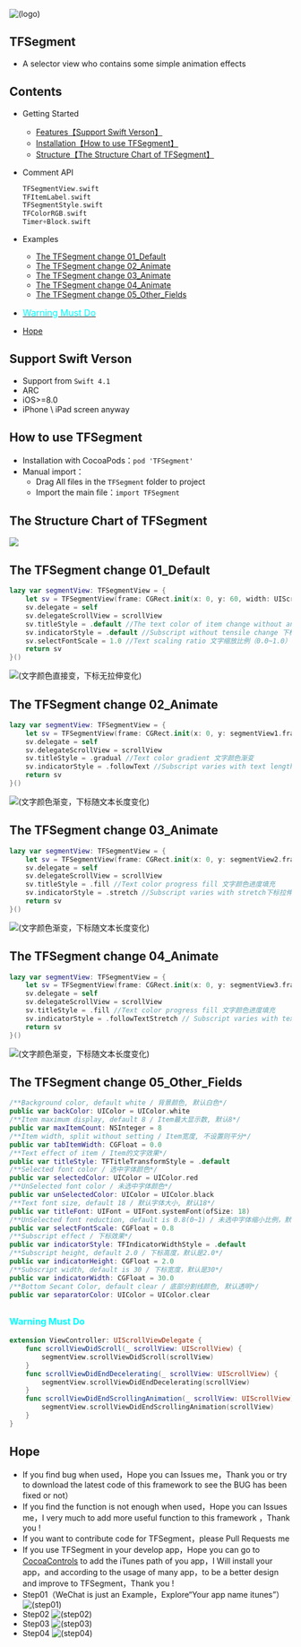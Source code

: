 ![(logo)](https://github.com/554994782/TFSegment/blob/master/Images/logo.png)
## TFSegment
* A selector view who contains some simple animation effects

## Contents
* Getting Started
    * [Features【Support Swift Verson】](#Support_Swift_Verson)
    * [Installation【How to use TFSegment】](#How_to_use_TFSegment)
    * [Structure【The Structure Chart of TFSegment】](#The_Structure_Chart_of_TFSegment)
* Comment API
    ```swift
    TFSegmentView.swift
    TFItemLabel.swift
    TFSegmentStyle.swift
    TFColorRGB.swift
    Timer+Block.swift
    ```
* Examples
    * [The TFSegment change 01_Default](#The_TFSegment_change_01_Default)
    * [The TFSegment change 02_Animate](#The_TFSegment_change_02_Animate)
    * [The TFSegment change 03_Animate](#The_TFSegment_change_03_Animate)
    * [The TFSegment change 04_Animate](#The_TFSegment_change_04_Animate)
    * [The TFSegment change 05_Other_Fields](#The_TFSegment_change_05_Other_Fields)
    
* [<font color=#00ffff size=3>Warning Must Do</font>](#Warning_Must_Do)
    
* [Hope](#Hope)

## <a id="Support_Swift_Verson"></a>Support Swift Verson
* Support from `Swift 4.1`
* ARC
* iOS>=8.0
* iPhone \ iPad screen anyway

## <a id="How_to_use_TFSegment"></a>How to use TFSegment
* Installation with CocoaPods：`pod 'TFSegment'`
* Manual import：
    * Drag All files in the `TFSegment` folder to project
    * Import the main file：`import TFSegment`

## <a id="The_Structure_Chart_of_TFSegment"></a>The Structure Chart of TFSegment
![](https://github.com/554994782/TFSegment/blob/master/Images/structure.png)


## <a id="The_TFSegment_change_01_Default"></a>The TFSegment change 01_Default
```swift
lazy var segmentView: TFSegmentView = {
    let sv = TFSegmentView(frame: CGRect.init(x: 0, y: 60, width: UIScreen.main.bounds.width, height: 60), titles: titleArray)
    sv.delegate = self
    sv.delegateScrollView = scrollView
    sv.titleStyle = .default //The text color of item change without animate 文字颜色直接变
    sv.indicatorStyle = .default //Subscript without tensile change 下标无拉伸变化
    sv.selectFontScale = 1.0 //Text scaling ratio 文字缩放比例（0.0~1.0）
    return sv
}()
```
![(文字颜色直接变，下标无拉伸变化)](https://github.com/554994782/TFSegment/blob/master/Images/animate01.gif)

## <a id="The_TFSegment_change_02_Animate"></a>The TFSegment change 02_Animate
```swift
lazy var segmentView: TFSegmentView = {
    let sv = TFSegmentView(frame: CGRect.init(x: 0, y: segmentView1.frame.maxY+2, width: UIScreen.main.bounds.width, height: 60), titles: titleArray)
    sv.delegate = self
    sv.delegateScrollView = scrollView
    sv.titleStyle = .gradual //Text color gradient 文字颜色渐变
    sv.indicatorStyle = .followText //Subscript varies with text length 下标随文本长度变化
    return sv
}()
```
![(文字颜色渐变，下标随文本长度变化)](https://github.com/554994782/TFSegment/blob/master/Images/animate02.gif)

## <a id="The_TFSegment_change_03_Animate"></a>The TFSegment change 03_Animate
```swift
lazy var segmentView: TFSegmentView = {
    let sv = TFSegmentView(frame: CGRect.init(x: 0, y: segmentView2.frame.maxY+2, width: UIScreen.main.bounds.width, height: 60), titles: titleArray)
    sv.delegate = self
    sv.delegateScrollView = scrollView
    sv.titleStyle = .fill //Text color progress fill 文字颜色进度填充
    sv.indicatorStyle = .stretch //Subscript varies with stretch下标拉伸变化
    return sv
}()
```
![(文字颜色渐变，下标随文本长度变化)](https://github.com/554994782/TFSegment/blob/master/Images/animate03.gif)

## <a id="The_TFSegment_change_04_Animate"></a>The TFSegment change 04_Animate
```swift
lazy var segmentView: TFSegmentView = {
    let sv = TFSegmentView(frame: CGRect.init(x: 0, y: segmentView3.frame.maxY+2, width: UIScreen.main.bounds.width, height: 60), titles: titleArray)
    sv.delegate = self
    sv.delegateScrollView = scrollView
    sv.titleStyle = .fill //Text color progress fill 文字颜色进度填充
    sv.indicatorStyle = .followTextStretch // Subscript varies with text length and stretch下标随文本长度变化 且 拉伸变化
    return sv
}()
```
![(文字颜色渐变，下标随文本长度变化)](https://github.com/554994782/TFSegment/blob/master/Images/animate04.gif)

## <a id="The_TFSegment_change_05_Other_Fields"></a>The TFSegment change 05_Other_Fields
```swift
/**Background color, default white / 背景颜色, 默认白色*/
public var backColor: UIColor = UIColor.white
/**Item maximum display, default 8 / Item最大显示数, 默认8*/
public var maxItemCount: NSInteger = 8
/**Item width, split without setting / Item宽度, 不设置则平分*/
public var tabItemWidth: CGFloat = 0.0
/**Text effect of item / Item的文字效果*/
public var titleStyle: TFTitleTransformStyle = .default
/**Selected font color / 选中字体颜色*/
public var selectedColor: UIColor = UIColor.red
/**UnSelected font color / 未选中字体颜色*/
public var unSelectedColor: UIColor = UIColor.black
/**Text font size, default 18 / 默认字体大小, 默认18*/
public var titleFont: UIFont = UIFont.systemFont(ofSize: 18)
/**UnSelected font reduction, default is 0.8(0~1) / 未选中字体缩小比例，默认是0.8（0~1）*/
public var selectFontScale: CGFloat = 0.8
/**Subscript effect / 下标效果*/
public var indicatorStyle: TFIndicatorWidthStyle = .default
/**Subscript height, default 2.0 / 下标高度，默认是2.0*/
public var indicatorHeight: CGFloat = 2.0
/**Subscript width, default is 30 / 下标宽度，默认是30*/
public var indicatorWidth: CGFloat = 30.0
/**Bottom Secant Color, default clear / 底部分割线颜色, 默认透明*/
public var separatorColor: UIColor = UIColor.clear
```

## <a id="Warning_Must_Do"></a><font color=#00ffff size=3>Warning Must Do</font>
```swift
extension ViewController: UIScrollViewDelegate {
    func scrollViewDidScroll(_ scrollView: UIScrollView) {
        segmentView.scrollViewDidScroll(scrollView)
    }
    func scrollViewDidEndDecelerating(_ scrollView: UIScrollView) {
        segmentView.scrollViewDidEndDecelerating(scrollView)
    }
    func scrollViewDidEndScrollingAnimation(_ scrollView: UIScrollView) {
        segmentView.scrollViewDidEndScrollingAnimation(scrollView)
    }
}
```

## <a id="Hope"></a>Hope
* If you find bug when used，Hope you can Issues me，Thank you or try to download the latest code of this framework to see the BUG has been fixed or not）
* If you find the function is not enough when used，Hope you can Issues me，I very much to add more useful function to this framework ，Thank you !
* If you want to contribute code for TFSegment，please Pull Requests me
*  If you use TFSegment in your develop app，Hope you can go to [CocoaControls](https://www.cocoacontrols.com/controls/tfsegment) to add the iTunes path of you app，I Will install your app，and according to the usage of many app，to be a better design and improve to TFSegment，Thank you !
* Step01（WeChat is just an Example，Explore“Your app name itunes”）
![(step01)](https://github.com/554994782/TFSegment/blob/master/Images/hope01.jpg)
* Step02
![(step02)](https://github.com/554994782/TFSegment/blob/master/Images/hope02.jpg)
* Step03
![(step03)](https://github.com/554994782/TFSegment/blob/master/Images/hope03.jpg)
* Step04
![(step04)](https://github.com/554994782/TFSegment/blob/master/Images/hope04.jpg)
